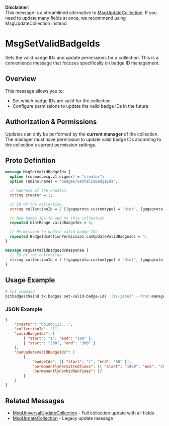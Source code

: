 **Disclaimer:**  
This message is a streamlined alternative to [MsgUpdateCollection](./msg-update-collection.md). If you need to update many fields at once, we recommend using MsgUpdateCollection instead.

# MsgSetValidBadgeIds

Sets the valid badge IDs and update permissions for a collection. This is a convenience message that focuses specifically on badge ID management.

## Overview

This message allows you to:

-   Set which badge IDs are valid for the collection
-   Configure permissions to update the valid badge IDs in the future

## Authorization & Permissions

Updates can only be performed by the **current manager** of the collection. The manager must have permission to update valid badge IDs according to the collection's current permission settings.

## Proto Definition

```protobuf
message MsgSetValidBadgeIds {
  option (cosmos.msg.v1.signer) = "creator";
  option (amino.name) = "badges/SetValidBadgeIds";

  // Address of the creator.
  string creator = 1;

  // ID of the collection.
  string collectionId = 2 [(gogoproto.customtype) = "Uint", (gogoproto.nullable) = false];

  // New badge IDs to add to this collection
  repeated UintRange validBadgeIds = 3;

  // Permission to update valid badge IDs
  repeated BadgeIdsActionPermission canUpdateValidBadgeIds = 4;
}

message MsgSetValidBadgeIdsResponse {
  // ID of the collection.
  string collectionId = 1 [(gogoproto.customtype) = "Uint", (gogoproto.nullable) = false];
}
```

## Usage Example

```bash
# CLI command
bitbadgeschaind tx badges set-valid-badge-ids '[tx-json]' --from manager-key
```

### JSON Example

```json
{
    "creator": "bb1abc123...",
    "collectionId": "1",
    "validBadgeIds": [
        { "start": "1", "end": "100" },
        { "start": "200", "end": "300" }
    ],
    "canUpdateValidBadgeIds": [
        {
            "badgeIds": [{ "start": "1", "end": "50" }],
            "permanentlyPermittedTimes": [{ "start": "1000", "end": "2000" }],
            "permanentlyForbiddenTimes": []
        }
    ]
}
```

## Related Messages

-   [MsgUniversalUpdateCollection](./msg-universal-update-collection.md) - Full collection update with all fields
-   [MsgUpdateCollection](./msg-update-collection.md) - Legacy update message
